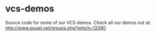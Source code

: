 # vcs-demos
Source code for some of our VCS demos.
Check all our demos out at: http://www.pouet.net/groups.php?which=12080
